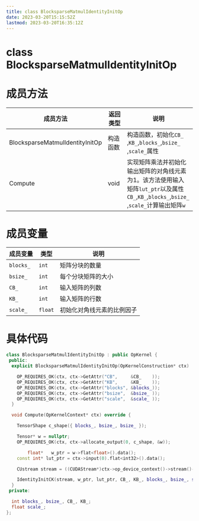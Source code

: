 ```yaml
---
title: class BlocksparseMatmulIdentityInitOp
date: 2023-03-20T15:15:52Z
lastmod: 2023-03-20T16:35:12Z
---
```


# class BlocksparseMatmulIdentityInitOp

# 成员方法

|成员方法|返回类型|说明|
| ---------------------------------| ----------| -------------------------------------------------------------------------------------------------------|
|BlocksparseMatmulIdentityInitOp|构造函数|构造函数，初始化`CB_`​,`KB_`​,`blocks_`​,`bsize_`​,`scale_`​属性|
|Compute|void|实现矩阵乘法并初始化输出矩阵的对角线元素为1。该方法使用输入矩阵`lut_ptr`​以及属性`CB_`​,`KB_`​,`blocks_`​,`bsize_`​,`scale_`​计算输出矩阵`w`​|

# 成员变量

|成员变量|类型|说明|
| ----------| ------| ----------------------------|
|​`blocks_`​|​`int`​|矩阵分块的数量|
|​`bsize_`​|​`int`​|每个分块矩阵的大小|
|​`CB_`​|​`int`​|输入矩阵的列数|
|​`KB_`​|​`int`​|输入矩阵的行数|
|​`scale_`​|​`float`​|初始化对角线元素的比例因子|

# 具体代码

```cpp
class BlocksparseMatmulIdentityInitOp : public OpKernel {
 public:
  explicit BlocksparseMatmulIdentityInitOp(OpKernelConstruction* ctx) : OpKernel(ctx) {

    OP_REQUIRES_OK(ctx, ctx->GetAttr("CB",     &CB_    ));
    OP_REQUIRES_OK(ctx, ctx->GetAttr("KB",     &KB_    ));
    OP_REQUIRES_OK(ctx, ctx->GetAttr("blocks", &blocks_));
    OP_REQUIRES_OK(ctx, ctx->GetAttr("bsize",  &bsize_ ));
    OP_REQUIRES_OK(ctx, ctx->GetAttr("scale",  &scale_ ));
  }

  void Compute(OpKernelContext* ctx) override {

    TensorShape c_shape({ blocks_, bsize_, bsize_ });

    Tensor* w = nullptr;
    OP_REQUIRES_OK(ctx, ctx->allocate_output(0, c_shape, &w));

        float*   w_ptr = w->flat<float>().data();
    const int* lut_ptr = ctx->input(0).flat<int32>().data();

    CUstream stream = ((CUDAStream*)ctx->op_device_context()->stream()->implementation())->cuda_stream();

    IdentityInitCK(stream, w_ptr, lut_ptr, CB_, KB_, blocks_, bsize_, scale_);
  }
 private:

  int blocks_, bsize_, CB_, KB_;
  float scale_;
};
```
